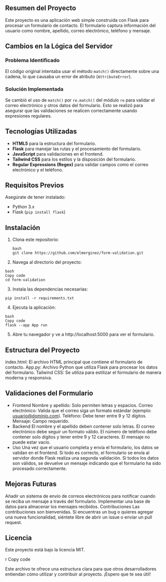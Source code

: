 ## Resumen del Proyecto
Este proyecto es una aplicación web simple construida con Flask para procesar un formulario de contacto. El formulario captura información del usuario como nombre, apellido, correo electrónico, teléfono y mensaje.

## Cambios en la Lógica del Servidor
### Problema Identificado
El código original intentaba usar el método `match()` directamente sobre una cadena, lo que causaba un error de atributo (`AttributeError`).

### Solución Implementada
Se cambió el uso de `match()` por `re.match()` del módulo `re` para validar el correo electrónico y otros datos del formulario. Esto se realizó para asegurar que las validaciones se realicen correctamente usando expresiones regulares.

## Tecnologías Utilizadas

- **HTML5** para la estructura del formulario.
- **Flask** para manejar las rutas y el procesamiento del formulario.
- **JavaScript** para validaciones en el frontend.
- **Tailwind CSS** para los estilos y la disposición del formulario.
- **Regular Expressions (Regex)** para validar campos como el correo electrónico y el teléfono.

## Requisitos Previos

Asegúrate de tener instalado:

- Python 3.x
- Flask (`pip install flask`)

## Instalación

1. Clona este repositorio:
   ```
   bash
   git clone https://github.com/elmerginez/form-validation.git
   ```
2. Navega al directorio del proyecto:
```
bash
Copy code
cd form-validation
```
3. Instala las dependencias necesarias:
```
pip install -r requirements.txt
```
4. Ejecuta la aplicación:
```
bash
Copy code
flask --app App run
```
5. Abre tu navegador y ve a http://localhost:5000 para ver el formulario.

## Estructura del Proyecto
index.html: El archivo HTML principal que contiene el formulario de contacto.
App.py: Archivo Python que utiliza Flask para procesar los datos del formulario.
Tailwind CSS: Se utiliza para estilizar el formulario de manera moderna y responsiva.
## Validaciones del Formulario
- Frontend
Nombre y apellido: Solo permiten letras y espacios.
Correo electrónico: Valida que el correo siga un formato estándar (ejemplo: usuario@dominio.com).
Teléfono: Debe tener entre 9 y 12 dígitos.
Mensaje: Campo requerido.
- Backend
El nombre y el apellido deben contener solo letras.
El correo electrónico debe seguir un formato válido.
El número de teléfono debe contener solo dígitos y tener entre 9 y 12 caracteres.
El mensaje no puede estar vacío.
- Uso
Una vez que el usuario completa y envía el formulario, los datos se validan en el frontend. Si todo es correcto, el formulario se envía al servidor donde Flask realiza una segunda validación. Si todos los datos son válidos, se devuelve un mensaje indicando que el formulario ha sido procesado correctamente.

## Mejoras Futuras
Añadir un sistema de envío de correos electrónicos para notificar cuando se reciba un mensaje a través del formulario.
Implementar una base de datos para almacenar los mensajes recibidos.
Contribuciones
Las contribuciones son bienvenidas. Si encuentras un bug o quieres agregar una nueva funcionalidad, siéntete libre de abrir un issue o enviar un pull request.

## Licencia
Este proyecto está bajo la licencia MIT.

r
Copy code

Este archivo te ofrece una estructura clara para que otros desarrolladores entiendan cómo utilizar y contribuir al proyecto. ¡Espero que te sea útil!